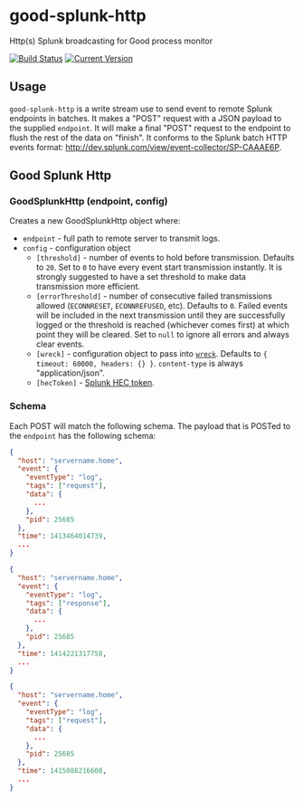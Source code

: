 # good-splunk-http

Http(s) Splunk broadcasting for Good process monitor

[![Build Status](https://travis-ci.org/yoitsro/good-splunk-http.svg?branch=master)](https://travis-ci.org/yoitsro/good-splunk-http)
[![Current Version](https://img.shields.io/npm/v/good-splunk-http.svg)](https://www.npmjs.com/package/good-splunk-http)

## Usage

`good-splunk-http` is a write stream use to send event to remote Splunk endpoints in batches. It makes a "POST" request with a JSON payload to the supplied `endpoint`. It will make a final "POST" request to the endpoint to flush the rest of the data on "finish". It conforms to the Splunk batch HTTP events format: http://dev.splunk.com/view/event-collector/SP-CAAAE6P.

## Good Splunk Http
### GoodSplunkHttp (endpoint, config)

Creates a new GoodSplunkHttp object where:

- `endpoint` - full path to remote server to transmit logs.
- `config` - configuration object
  - `[threshold]` - number of events to hold before transmission. Defaults to `20`. Set to `0` to have every event start transmission instantly. It is strongly suggested to have a set threshold to make data transmission more efficient.
  - `[errorThreshold]` - number of consecutive failed transmissions allowed (`ECONNRESET`, `ECONNREFUSED`, etc). Defaults to `0`. Failed events will be included in the next transmission until they are successfully logged or the threshold is reached (whichever comes first) at which point they will be cleared. Set to `null` to ignore all errors and always clear events.
  - `[wreck]` - configuration object to pass into [`wreck`](https://github.com/hapijs/wreck#advanced). Defaults to `{ timeout: 60000, headers: {} }`. `content-type` is always "application/json".
  - `[hecToken]` - [Splunk HEC token](http://dev.splunk.com/view/event-collector/SP-CAAAE6P#auth).


### Schema

Each POST will match the following schema. The payload that is POSTed to the `endpoint` has the following schema:

```json
{
  "host": "servername.home",
  "event": {
    "eventType": "log",
    "tags": ["request"],
    "data": {
      ...
    },
    "pid": 25685
  },
  "time": 1413464014739,
  ...
}

{
  "host": "servername.home",
  "event": {
    "eventType": "log",
    "tags": ["response"],
    "data": {
      ...
    },
    "pid": 25685
  },
  "time": 1414221317758,
  ...
}

{
  "host": "servername.home",
  "event": {
    "eventType": "log",
    "tags": ["request"],
    "data": {
      ...
    },
    "pid": 25685
  },
  "time": 1415088216608,
  ...
}
```
